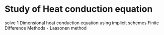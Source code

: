 # Study of Heat conduction equation

solve 1 Dimensional heat conduction equation using implicit schemes Finite Difference Methods - Laasonen method
